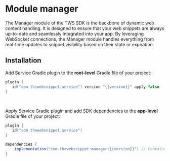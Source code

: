 # Module manager

The Manager module of the TWS SDK is the backbone of dynamic web content handling.
It is designed to ensure that your web snippets are always up-to-date and seamlessly
integrated into your app. By leveraging WebSocket connections, the Manager module handles
everything from real-time updates to snippet visibility based on their state or expiration.

## Installation

Add Service Gradle plugin to the __root-level__ Gradle file of your project:

```gradle
plugin {
   id("com.thewebsnippet.service") version "{{version}}" apply false
}
```
<br>

Apply Service Gradle plugin and add SDK dependencies to the __app-level__ Gradle file of your project:

```gradle
plugin {
   id("com.thewebsnippet.service")
}

dependencies {
    implementation("com.thewebsnippet:manager:{{version}}") // Contains TWSManager for loading and refreshing snippets in real time
}
```
